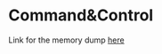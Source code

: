 # Command&Control

Link for the memory dump [here](https://mega.nz/file/U2whwRaQ#dGGwLrkhef0Pa7LT336tcI9SBQaVEpPOxt-uvUIpUeo)
